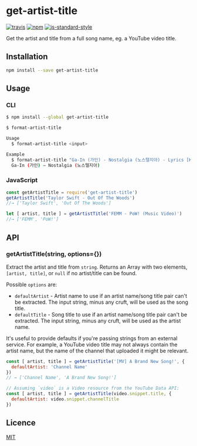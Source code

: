 # get-artist-title

[![travis](https://img.shields.io/travis/goto-bus-stop/get-artist-title.svg?style=flat-square)](https://travis-ci.org/goto-bus-stop/get-artist-title)
[![npm](https://img.shields.io/npm/v/get-artist-title.svg?style=flat-square)](https://npmjs.com/package/get-artist-title)
[![js-standard-style](https://img.shields.io/badge/code%20style-standard-brightgreen.svg?style=flat-square)](http://standardjs.com/)

Get the artist and title from a full song name, eg. a YouTube video title.

## Installation

```bash
npm install --save get-artist-title
```

## Usage

### CLI

```bash
$ npm install --global get-artist-title

$ format-artist-title

Usage
  $ format-artist-title <input>

Example
  $ format-artist-title "Ga-In (가인) - Nostalgia (노스텔지아) - Lyrics [Hangul+Translation] .mov"
  Ga-In (가인) – Nostalgia (노스텔지아)

```

### JavaScript

```js
const getArtistTitle = require('get-artist-title')
getArtistTitle('Taylor Swift - Out Of The Woods')
//→ ['Taylor Swift', 'Out Of The Woods']

let [ artist, title ] = getArtistTitle('FEMM - PoW! (Music Video)')
//→ ['FEMM', 'PoW!']
```

## API

### getArtistTitle(string, options={})

Extract the artist and title from `string`. Returns an Array with two elements,
`[artist, title]`, or `null` if no artist/title can be found.

Possible `options` are:

  - `defaultArtist` - Artist name to use if an artist name/song title pair can't
    be extracted. The input string, minus any cruft, will be used as the song
    title.
  - `defaultTitle` - Song title to use if an artist name/song title pair can't
    be extracted. The input string, minus any cruft, will be used as the artist
    name.

It's useful to provide defaults if you're passing strings from an external
service. For example, a YouTube video title may not always contain the artist
name, but the name of the channel that uploaded it might be relevant.

```js
const [ artist, title ] = getArtistTitle('[MV] A Brand New Song!', {
  defaultArtist: 'Channel Name'
})
// → ['Channel Name', 'A Brand New Song!']
```

```js
// Assuming `video` is a Video resource from the YouTube Data API:
const [ artist, title ] = getArtistTitle(video.snippet.title, {
  defaultArtist: video.snippet.channelTitle
})
```

## Licence

[MIT](./LICENSE)
